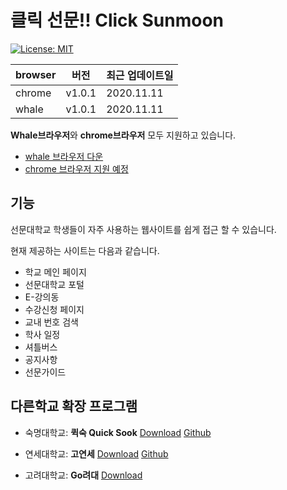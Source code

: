 # 클릭 선문!! Click Sunmoon

[![License: MIT](https://img.shields.io/badge/License-MIT-yellow.svg)](https://opensource.org/licenses/MIT)

| browser | 버전 | 최근 업데이트일 |
| ------- | ---- | --------------- |
| chrome  | v1.0.1 | 2020.11.11      |
| whale   | v1.0.1 | 2020.11.11      |

**Whale브라우저**와 **chrome브라우저** 모두 지원하고 있습니다.

- [whale 브라우저 다운](https://store.whale.naver.com/detail/bjapjlbonnlnaeamlfoimpmcllcjkpdo)
- [chrome 브라우저 지원 예정]()

## 기능

선문대학교 학생들이 자주 사용하는 웹사이트를 쉽게 접근 할 수 있습니다.

현재 제공하는 사이트는 다음과 같습니다.
- 학교 메인 페이지
- 선문대학교 포털
- E-강의동
- 수강신청 페이지
- 교내 번호 검색
- 학사 일정
- 셔틀버스
- 공지사항
- 선문가이드

## 다른학교 확장 프로그램
- 숙명대학교: **퀵숙 Quick Sook** [Download](https://chrome.google.com/webstore/detail/%ED%80%B5%EC%88%99-quick-sookmyung/ojiacghdlkbcfphkggebiiblbhheiopc) [Github](https://github.com/seohyun0120/Quick-Sook)

- 연세대학교: **고연세** [Download](https://chrome.google.com/webstore/detail/%EA%B3%A0%EC%97%B0%EC%84%B8-go-yonsei/gplnfbldjkejbkgoehgkppioiieipdia?hl=ko&) [Github](https://github.com/budlebee/GoYonsei)

- 고려대학교: **Go려대** [Download](https://chrome.google.com/webstore/detail/go%EB%A0%A4%EB%8C%80/cmlnmnacnpbnmleegbeffbohaidnpebd/related?hl=ko&)